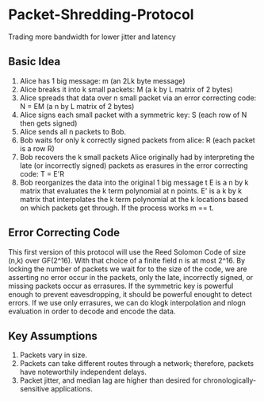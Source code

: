 # Packet-Shredding-Protocol
Trading more bandwidth for lower jitter and latency

## Basic Idea
1. Alice has 1 big message: m (an 2Lk byte message)
2. Alice breaks it into k small packets: M (a k by L matrix of 2 bytes) 
3. Alice spreads that data over n small packet via an error correcting code: N = EM (a n by L matrix of 2 bytes)
4. Alice signs each small packet with a symmetric key: S (each row of N then gets signed)
5. Alice sends all n packets to Bob.
6. Bob waits for only k correctly signed packets from alice: R (each packet is a row R) 
7. Bob recovers the k small packets Alice originally had by interpreting the late (or incorrectly signed) packets as erasures in the error correcting code: T = E'R 
8. Bob reorganizes the data into the original 1 big message t
E is a n by k matrix that evaluates the k term polynomial at n points.
E' is a k by k matrix that interpolates the k term polynomial at the k locations based on which packets get through.
If the process works m == t.

## Error Correcting Code
This first version of this protocol will use the Reed Solomon Code of size (n,k) over GF(2^16).
With that choice of a finite field n is at most 2^16.
By locking the number of packets we wait for to the size of the code, we are asserting no error occur in the packets, only the late, incorrectly signed, or missing packets occur as errasures.
If the symmetric key is powerful enough to prevent eavesdropping, it should be powerful enought to detect errors.
If we use only errasures, we can do klogk interpolation and nlogn evaluation in order to decode and encode the data.

## Key Assumptions
1. Packets vary in size.
2. Packets can take different routes through a network; therefore, packets have noteworthily independent delays.
3. Packet jitter, and median lag are higher than desired for chronologically-sensitive applications.
